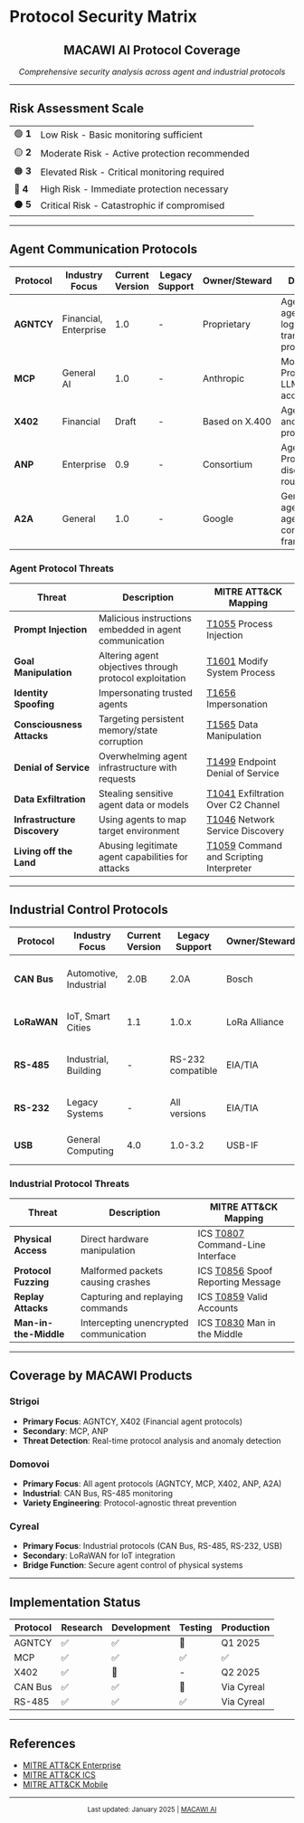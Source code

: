 # Protocol Security Matrix

<div align="center">

## MACAWI AI Protocol Coverage

*Comprehensive security analysis across agent and industrial protocols*

</div>

---

## Risk Assessment Scale

<table>
<tr>
<td>🟢 <b>1</b></td><td>Low Risk - Basic monitoring sufficient</td>
</tr>
<tr>
<td>🟡 <b>2</b></td><td>Moderate Risk - Active protection recommended</td>
</tr>
<tr>
<td>🟠 <b>3</b></td><td>Elevated Risk - Critical monitoring required</td>
</tr>
<tr>
<td>🔴 <b>4</b></td><td>High Risk - Immediate protection necessary</td>
</tr>
<tr>
<td>⚫ <b>5</b></td><td>Critical Risk - Catastrophic if compromised</td>
</tr>
</table>

---

## Agent Communication Protocols

| Protocol | Industry Focus | Current Version | Legacy Support | Owner/Steward | Description | Risk | Standard |
|----------|---------------|-----------------|----------------|---------------|-------------|------|----------|
| **AGNTCY** | Financial, Enterprise | 1.0 | - | Proprietary | Agent-to-agent business logic and transaction protocol | ⚫ 5 | Private |
| **MCP** | General AI | 1.0 | - | Anthropic | Model Context Protocol for LLM tool access | 🔴 4 | [Open](https://modelcontextprotocol.io) |
| **X402** | Financial | Draft | - | Based on X.400 | Agent payment and settlement protocol | ⚫ 5 | Emerging |
| **ANP** | Enterprise | 0.9 | - | Consortium | Agent Network Protocol for discovery and routing | 🔴 4 | Draft |
| **A2A** | General | 1.0 | - | Google | General agent-to-agent communication framework | 🟠 3 | [Open](https://github.com/google/a2a) |

### Agent Protocol Threats

| Threat | Description | MITRE ATT&CK Mapping |
|--------|-------------|---------------------|
| **Prompt Injection** | Malicious instructions embedded in agent communication | [T1055](https://attack.mitre.org/techniques/T1055/) Process Injection |
| **Goal Manipulation** | Altering agent objectives through protocol exploitation | [T1601](https://attack.mitre.org/techniques/T1601/) Modify System Process |
| **Identity Spoofing** | Impersonating trusted agents | [T1656](https://attack.mitre.org/techniques/T1656/) Impersonation |
| **Consciousness Attacks** | Targeting persistent memory/state corruption | [T1565](https://attack.mitre.org/techniques/T1565/) Data Manipulation |
| **Denial of Service** | Overwhelming agent infrastructure with requests | [T1499](https://attack.mitre.org/techniques/T1499/) Endpoint Denial of Service |
| **Data Exfiltration** | Stealing sensitive agent data or models | [T1041](https://attack.mitre.org/techniques/T1041/) Exfiltration Over C2 Channel |
| **Infrastructure Discovery** | Using agents to map target environment | [T1046](https://attack.mitre.org/techniques/T1046/) Network Service Discovery |
| **Living off the Land** | Abusing legitimate agent capabilities for attacks | [T1059](https://attack.mitre.org/techniques/T1059/) Command and Scripting Interpreter |

---

## Industrial Control Protocols

| Protocol | Industry Focus | Current Version | Legacy Support | Owner/Steward | Description | Risk | Standard |
|----------|---------------|-----------------|----------------|---------------|-------------|------|----------|
| **CAN Bus** | Automotive, Industrial | 2.0B | 2.0A | Bosch | Controller Area Network for vehicle/machinery control | ⚫ 5 | [ISO 11898](https://www.iso.org/standard/63648.html) |
| **LoRaWAN** | IoT, Smart Cities | 1.1 | 1.0.x | LoRa Alliance | Long-range low-power wireless for sensors | 🟠 3 | [Open](https://lora-alliance.org/lorawan-specification/) |
| **RS-485** | Industrial, Building | - | RS-232 compatible | EIA/TIA | Serial communication for industrial systems | 🔴 4 | [TIA-485](https://www.tiaonline.org) |
| **RS-232** | Legacy Systems | - | All versions | EIA/TIA | Legacy serial communication standard | 🟡 2 | [TIA-232](https://www.tiaonline.org) |
| **USB** | General Computing | 4.0 | 1.0-3.2 | USB-IF | Universal Serial Bus for device communication | 🟠 3 | [USB.org](https://www.usb.org) |

### Industrial Protocol Threats

| Threat | Description | MITRE ATT&CK Mapping |
|--------|-------------|---------------------|
| **Physical Access** | Direct hardware manipulation | ICS [T0807](https://attack.mitre.org/techniques/T0807/) Command-Line Interface |
| **Protocol Fuzzing** | Malformed packets causing crashes | ICS [T0856](https://attack.mitre.org/techniques/T0856/) Spoof Reporting Message |
| **Replay Attacks** | Capturing and replaying commands | ICS [T0859](https://attack.mitre.org/techniques/T0859/) Valid Accounts |
| **Man-in-the-Middle** | Intercepting unencrypted communication | ICS [T0830](https://attack.mitre.org/techniques/T0830/) Man in the Middle |

---

## Coverage by MACAWI Products

### Strigoi
- **Primary Focus**: AGNTCY, X402 (Financial agent protocols)
- **Secondary**: MCP, ANP
- **Threat Detection**: Real-time protocol analysis and anomaly detection

### Domovoi
- **Primary Focus**: All agent protocols (AGNTCY, MCP, X402, ANP, A2A)
- **Industrial**: CAN Bus, RS-485 monitoring
- **Variety Engineering**: Protocol-agnostic threat prevention

### Cyreal
- **Primary Focus**: Industrial protocols (CAN Bus, RS-485, RS-232, USB)
- **Secondary**: LoRaWAN for IoT integration
- **Bridge Function**: Secure agent control of physical systems

---

## Implementation Status

| Protocol | Research | Development | Testing | Production |
|----------|----------|-------------|---------|------------|
| AGNTCY | ✅ | ✅ | 🔄 | Q1 2025 |
| MCP | ✅ | ✅ | ✅ | ✅ |
| X402 | ✅ | 🔄 | - | Q2 2025 |
| CAN Bus | ✅ | ✅ | 🔄 | Via Cyreal |
| RS-485 | ✅ | ✅ | ✅ | Via Cyreal |

---

## References

- [MITRE ATT&CK Enterprise](https://attack.mitre.org/matrices/enterprise/)
- [MITRE ATT&CK ICS](https://attack.mitre.org/matrices/ics/)
- [MITRE ATT&CK Mobile](https://attack.mitre.org/matrices/mobile/)

---

<div align="center">
<sub>Last updated: January 2025 | <a href="https://github.com/macawi-ai">MACAWI AI</a></sub>
</div>